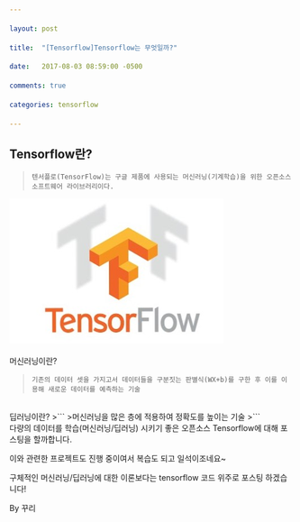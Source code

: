 ```yaml
---

layout: post

title:  "[Tensorflow]Tensorflow는 무엇일까?"

date:   2017-08-03 08:59:00 -0500

comments: true

categories: tensorflow

---
```


## Tensorflow란?
>```
>텐서플로(TensorFlow)는 구글 제품에 사용되는 머신러닝(기계학습)을 위한 오픈소스 소프트웨어 라이브러리이다.
>```

![image](/image/tensorflow.jpg)   
<br>    
머신러닝이란?
>```
>기존의 데이터 셋을 가지고서 데이터들을 구분짓는 판별식(WX+b)를 구한 후 이를 이용해 새로운 데이터를 예측하는 기술
>```  

<br>
딥러닝이란?
>```
>머신러닝을 많은 층에 적용하여 정확도를 높이는 기술
>```

<br>
다량의 데이터를 학습(머신러닝/딥러닝) 시키기 좋은 오픈소스 Tensorflow에 대해 포스팅을 할까합니다.
   
이와 관련한 프로젝트도 진행 중이여서 복습도 되고 일석이조네요~
    
구체적인 머신러닝/딥러닝에 대한 이론보다는 tensorflow 코드 위주로 포스팅 하겠습니다! 
   
By 꾸리
